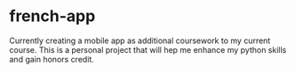 # french-app
Currently creating a mobile app as additional coursework to my current course. This is a personal project that will hep me enhance my python skills and gain honors credit.
